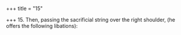 +++
title = "15"

+++
15. Then, passing the sacrificial string over the right shoulder, (he offers the following libations):
